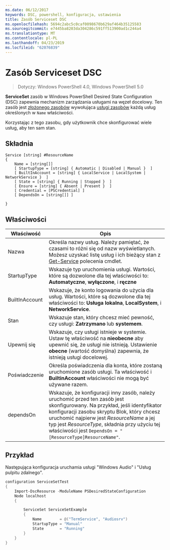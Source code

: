 ```yaml
---
ms.date: 06/12/2017
keywords: DSC, powershell, konfiguracja, ustawienia
title: Zasób Serviceset DSC
ms.openlocfilehash: 5694c2abc5c0caf0098670b629af464b35125583
ms.sourcegitcommit: e7445ba8203da304286c591ff513900ad1c244a4
ms.translationtype: MT
ms.contentlocale: pl-PL
ms.lasthandoff: 04/23/2019
ms.locfileid: "62076839"
---
```

# <a name="dsc-serviceset-resource"></a>Zasób Serviceset DSC

> Dotyczy: Windows PowerShell 4.0, Windows PowerShell 5.0

**ServiceSet** zasób w Windows PowerShell Desired State Configuration (DSC) zapewnia mechanizm zarządzania usługami na węzeł docelowy. Ten zasób jest [złożonego zasobów](../../../resources/authoringResourceComposite.md) wywołująca [usługi zasobów](serviceResource.md) każdą usług określonych w `Name` właściwości.

Korzystając z tego zasobu, gdy użytkownik chce skonfigurować wiele usług, aby ten sam stan.

## <a name="syntax"></a>Składnia

```
Service [string] #ResourceName
{
    Name = [string[]]
    [ StartupType = [string] { Automatic | Disabled | Manual }  ]
    [ BuiltInAccount = [string] { LocalService | LocalSystem | NetworkService }  ]
    [ State = [string] { Running | Stopped }  ]
    [ Ensure = [string] { Absent | Present }  ]
    [ Credential = [PSCredential] ]
    [ DependsOn = [string[]] ]

}
```

## <a name="properties"></a>Właściwości

|  Właściwość  |  Opis   |
|---|---|
| Nazwa| Określa nazwy usług. Należy pamiętać, że czasami to różni się od nazw wyświetlanych. Możesz uzyskać listę usług i ich bieżący stan z [Get-Service](https://technet.microsoft.com/library/hh849804.aspx) polecenia cmdlet.|
| StartupType| Wskazuje typ uruchomienia usługi. Wartości, które są dozwolone dla tej właściwości to: **Automatyczne**, **wyłączone**, i **ręczne**|
| BuiltInAccount| Wskazuje, że konto logowania do użycia dla usług. Wartości, które są dozwolone dla tej właściwości to: **Usługa lokalna**, **LocalSystem**, i **NetworkService**.|
| Stan| Wskazuje stan, który chcesz mieć pewność, czy usługi: **Zatrzymano** lub **systemem**.|
| Upewnij się| Wskazuje, czy usługi istnieje w systemie. Ustaw tę właściwość na **nieobecne** aby upewnić się, że usługi nie istnieją. Ustawienie **obecne** (wartość domyślna) zapewnia, że istnieją usługi docelowej.|
| Poświadczenie| Określa poświadczenia dla konta, które zostaną uruchomione zasób usługi. Ta właściwość i **BuiltinAccount** właściwości nie mogą być używane razem.|
| dependsOn| Wskazuje, że konfiguracji inny zasób, należy uruchomić przed ten zasób jest skonfigurowany. Na przykład, jeśli identyfikator konfiguracji zasobu skryptu Blok, który chcesz uruchomić najpierw jest *ResourceName* a jej typ jest *ResourceType*, składnia przy użyciu tej właściwości jest `DependsOn = "[ResourceType]ResourceName"`.|



## <a name="example"></a>Przykład

Następująca konfiguracja uruchamia usługi "Windows Audio" i "Usług pulpitu zdalnego".

```powershell
configuration ServiceSetTest
{
    Import-DscResource -ModuleName PSDesiredStateConfiguration
    Node localhost
    {

        ServiceSet ServiceSetExample
        {
            Name        = @("TermService", "Audiosrv")
            StartupType = "Manual"
            State       = "Running"
        }
    }
}
```
